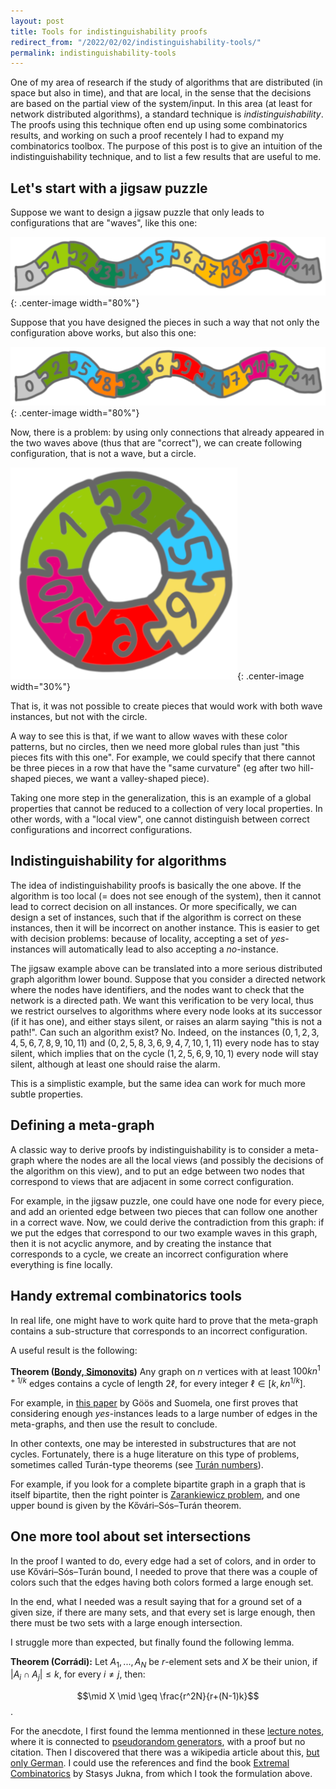 ```yaml
---
layout: post
title: Tools for indistinguishability proofs
redirect_from: "/2022/02/02/indistinguishability-tools/"
permalink: indistinguishability-tools
---
```


One of my area of research if the study of algorithms that are 
distributed (in space but also in time), and that are local, in the sense
that the decisions are based on the partial view of the system/input. 
In this area (at least for network distributed algorithms), a standard
technique is *indistinguishability*. 
The proofs using this technique often end up using some combinatorics 
results, and working on such a proof recentely I had to expand my 
combinatorics toolbox.
The purpose of this post is to give an intuition of the
indistinguishability technique, and to list a few results that are 
useful to me.

## Let's start with a jigsaw puzzle

Suppose we want to design a jigsaw puzzle that only leads to 
configurations that are "waves", like this one:

![](../assets/puzzle-serpentin-1.png){: .center-image width="80%"}

Suppose that you have designed the pieces in such a way that not 
only the configuration above works, but also this one:

![](../assets/puzzle-serpentin-2.png){: .center-image width="80%"}

Now, there is a problem: by using only connections that already appeared 
in the two waves above (thus that are "correct"), we can create following
configuration, that is not a wave, but a circle.

![](../assets/puzzle-cycle.png){: .center-image width="30%"}

That is, it was not possible to create pieces that would work
with both wave instances, but not with the circle. 

A way to see this is that, if we want to allow waves with these color 
patterns, but no circles, then we need more global rules than just "this 
pieces fits with this one". 
For example, we could specify that there cannot be three pieces
in a row that have the "same curvature" (eg after two hill-shaped pieces, 
we want a valley-shaped piece).

Taking one more step in the generalization, this is an example of a 
global properties that cannot be reduced to a collection of 
very local properties. 
In other words, with a "local view", one cannot distinguish between correct 
configurations and incorrect configurations.

## Indistinguishability for algorithms

The idea of indistinguishability proofs is basically the one above. 
If the algorithm is too local (= does not see enough of the system), then 
it cannot lead to correct decision on all instances. 
Or more specifically, we can design a set of instances, such that if the 
algorithm is correct on these instances, then it will be incorrect on 
another instance. 
This is easier to get with decision problems: because of locality, 
accepting a set of *yes*-instances will automatically lead to also 
accepting a *no*-instance. 

The jigsaw example above can be translated into a more serious 
distributed graph algorithm lower bound. Suppose that you consider 
a directed network where the nodes have identifiers, and the nodes want to check 
that the network is a directed path. We want this verification to be 
very local, thus we restrict ourselves to algorithms where every node 
looks at its successor (if it has one), and either stays silent, or 
raises an alarm saying "this is not a path!". Can such an algorithm 
exist? No. 
Indeed, on the instances $(0,1,2,3,4,5,6,7,8,9,10,11)$ and 
$(0,2,5,8,3,6,9,4,7,10,1,11)$ every node has to stay silent, 
which implies that on the cycle $(1,2,5,6,9,10,1)$ every node will stay 
silent, although at least one should raise the alarm. 

This is a simplistic example, but the same idea can work for much more 
subtle properties.

## Defining a meta-graph

A classic way to derive proofs by indistinguishability is to consider 
a meta-graph where the nodes are all the local views (and possibly the 
decisions of the algorithm on this view), and to put an edge between 
two nodes that correspond to views that are adjacent in some correct 
configuration. 

For example, in the jigsaw puzzle, one could have one node for every 
piece, and add an oriented edge between two pieces that can follow one 
another in a correct wave. 
Now, we could derive the contradiction from this graph: if we put the 
edges that correspond to our two example waves in this graph, then it
is not acyclic anymore, and by creating the instance that corresponds to 
a cycle, we create an incorrect configuration where everything is fine 
locally. 

## Handy extremal combinatorics tools

In real life, one might have to work quite
hard to prove that the meta-graph contains a sub-structure that corresponds
to an incorrect configuration. 

A useful result is the following:

**Theorem ([Bondy, Simonovits](https://www.sciencedirect.com/science/article/pii/0095895674900525?via%3Dihub))**
Any graph on $n$ vertices with at least $100kn^{1+1/k}$ edges contains
a cycle of length $2\ell$, for every integer $\ell \in [k,kn^{1/k}]$.

For example, in 
[this paper](https://www.theoryofcomputing.org/articles/v012a019/) by 
Göös and Suomela, one first proves that considering enough *yes*-instances
leads to a large number of edges in the meta-graphs, and then use the 
result to conclude.

In other contexts, one may be interested in substructures that are not
cycles. Fortunately, there is a huge literature on this type of problems, 
sometimes called Turán-type theorems (see
[Turán numbers](https://en.wikipedia.org/wiki/Tur%C3%A1n_number)). 

For example, if you look for a complete bipartite graph in a graph that is itself
bipartite, then the right pointer is 
[Zarankiewicz problem](https://en.wikipedia.org/wiki/Zarankiewicz_problem), 
and one upper bound is given by the Kővári–Sós–Turán theorem.

## One more tool about set intersections

In the proof I wanted to do, every edge had a set of colors, and in order to use 
Kővári–Sós–Turán bound, I needed to prove that there was a couple of 
colors such that the edges having both colors formed a large enough 
set.

In the end, what I needed was a result saying that for a ground set of a
given size, if there are many sets, and that every set is large enough, 
then there must be two sets with a large enough intersection. 

I struggle more than expected, but finally found the following lemma.

**Theorem (Corrádi):** Let $A_1, ..., A_N$ be $r$-element sets and $X$
be their union, if $|A_i \cap A_j| \leq k$, for every $i \neq j$, then:


$$\mid X \mid \geq \frac{r^2N}{r+(N-1)k}$$.
 
For the anecdote, I first found the lemma mentionned in these 
[lecture notes](https://homes.cs.washington.edu/~anuprao/pubs/CSE599sExtremal/lecture3.pdf),
where it is connected to 
[pseudorandom generators](https://en.wikipedia.org/wiki/Pseudorandom_generator), 
with a proof but no citation. Then I discovered that there was a wikipedia
article about this, [but only German](https://de.wikipedia.org/wiki/Lemma_von_Corr%C3%A1di). 
I could use the references and find the book 
[Extremal Combinatorics](https://www.mathematik.uni-muenchen.de/~kpanagio/draft.pdf)
by Stasys Jukna, from which I took the formulation above.
   






